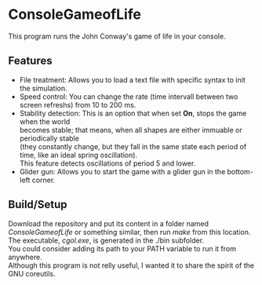 
# ConsoleGameofLife

This program runs the John Conway's game of life in your console.  

## Features

- File treatment: Allows you to load a text file with specific syntax to init the
simulation.  
- Speed control: You can change the rate (time intervall between two screen refreshs)
from 10 to 200 ms.  
- Stability detection: This is an option that when set **On**, stops the game when the world  
becomes stable; that means, when all shapes are either immuable or periodically stable  
(they constantly change, but they fall in the same state each period of time, like an ideal spring oscillation).  
This feature detects oscillations of period 5 and lower.  
- Glider gun: Allows you to start the game with a glider gun in the bottom-left corner.  

## Build/Setup

Download the repository and put its content in a folder named *ConsoleGameofLife*
or something similar, then run *make* from this location.  
The executable, *cgol.exe*, is generated in the ./bin subfolder.  
You could consider adding its path to your PATH variable to run it from anywhere.  
Although this program is not relly useful, I wanted it to share the spirit of the GNU coreutils.
